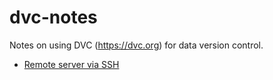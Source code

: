 # dvc-notes
Notes on using DVC (https://dvc.org) for data version control.

* [Remote server via SSH](SSH.md)

